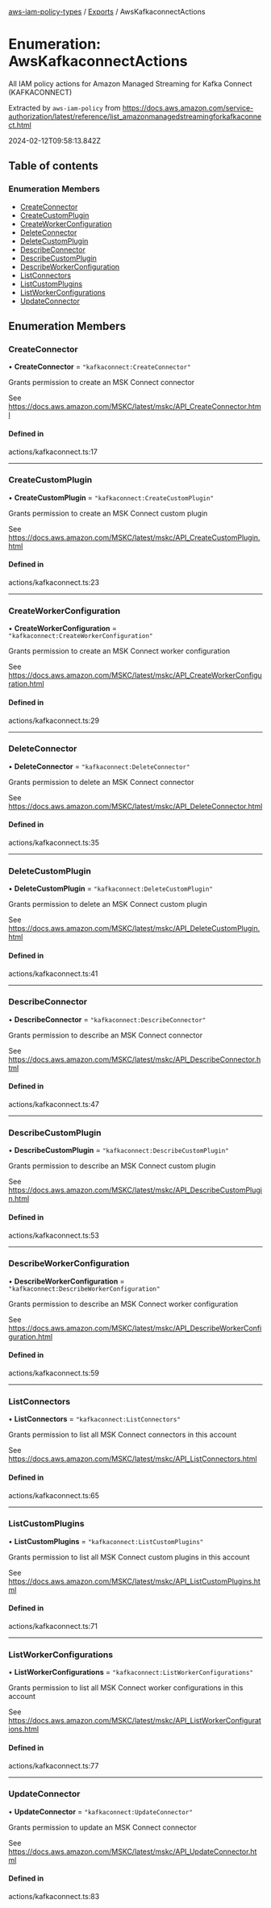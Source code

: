 [aws-iam-policy-types](../README.md) / [Exports](../modules.md) / AwsKafkaconnectActions

# Enumeration: AwsKafkaconnectActions

All IAM policy actions for Amazon Managed Streaming for Kafka Connect (KAFKACONNECT)

Extracted by `aws-iam-policy` from
https://docs.aws.amazon.com/service-authorization/latest/reference/list_amazonmanagedstreamingforkafkaconnect.html

2024-02-12T09:58:13.842Z

## Table of contents

### Enumeration Members

- [CreateConnector](AwsKafkaconnectActions.md#createconnector)
- [CreateCustomPlugin](AwsKafkaconnectActions.md#createcustomplugin)
- [CreateWorkerConfiguration](AwsKafkaconnectActions.md#createworkerconfiguration)
- [DeleteConnector](AwsKafkaconnectActions.md#deleteconnector)
- [DeleteCustomPlugin](AwsKafkaconnectActions.md#deletecustomplugin)
- [DescribeConnector](AwsKafkaconnectActions.md#describeconnector)
- [DescribeCustomPlugin](AwsKafkaconnectActions.md#describecustomplugin)
- [DescribeWorkerConfiguration](AwsKafkaconnectActions.md#describeworkerconfiguration)
- [ListConnectors](AwsKafkaconnectActions.md#listconnectors)
- [ListCustomPlugins](AwsKafkaconnectActions.md#listcustomplugins)
- [ListWorkerConfigurations](AwsKafkaconnectActions.md#listworkerconfigurations)
- [UpdateConnector](AwsKafkaconnectActions.md#updateconnector)

## Enumeration Members

### CreateConnector

• **CreateConnector** = ``"kafkaconnect:CreateConnector"``

Grants permission to create an MSK Connect connector

See https://docs.aws.amazon.com/MSKC/latest/mskc/API_CreateConnector.html

#### Defined in

actions/kafkaconnect.ts:17

___

### CreateCustomPlugin

• **CreateCustomPlugin** = ``"kafkaconnect:CreateCustomPlugin"``

Grants permission to create an MSK Connect custom plugin

See https://docs.aws.amazon.com/MSKC/latest/mskc/API_CreateCustomPlugin.html

#### Defined in

actions/kafkaconnect.ts:23

___

### CreateWorkerConfiguration

• **CreateWorkerConfiguration** = ``"kafkaconnect:CreateWorkerConfiguration"``

Grants permission to create an MSK Connect worker configuration

See https://docs.aws.amazon.com/MSKC/latest/mskc/API_CreateWorkerConfiguration.html

#### Defined in

actions/kafkaconnect.ts:29

___

### DeleteConnector

• **DeleteConnector** = ``"kafkaconnect:DeleteConnector"``

Grants permission to delete an MSK Connect connector

See https://docs.aws.amazon.com/MSKC/latest/mskc/API_DeleteConnector.html

#### Defined in

actions/kafkaconnect.ts:35

___

### DeleteCustomPlugin

• **DeleteCustomPlugin** = ``"kafkaconnect:DeleteCustomPlugin"``

Grants permission to delete an MSK Connect custom plugin

See https://docs.aws.amazon.com/MSKC/latest/mskc/API_DeleteCustomPlugin.html

#### Defined in

actions/kafkaconnect.ts:41

___

### DescribeConnector

• **DescribeConnector** = ``"kafkaconnect:DescribeConnector"``

Grants permission to describe an MSK Connect connector

See https://docs.aws.amazon.com/MSKC/latest/mskc/API_DescribeConnector.html

#### Defined in

actions/kafkaconnect.ts:47

___

### DescribeCustomPlugin

• **DescribeCustomPlugin** = ``"kafkaconnect:DescribeCustomPlugin"``

Grants permission to describe an MSK Connect custom plugin

See https://docs.aws.amazon.com/MSKC/latest/mskc/API_DescribeCustomPlugin.html

#### Defined in

actions/kafkaconnect.ts:53

___

### DescribeWorkerConfiguration

• **DescribeWorkerConfiguration** = ``"kafkaconnect:DescribeWorkerConfiguration"``

Grants permission to describe an MSK Connect worker configuration

See https://docs.aws.amazon.com/MSKC/latest/mskc/API_DescribeWorkerConfiguration.html

#### Defined in

actions/kafkaconnect.ts:59

___

### ListConnectors

• **ListConnectors** = ``"kafkaconnect:ListConnectors"``

Grants permission to list all MSK Connect connectors in this account

See https://docs.aws.amazon.com/MSKC/latest/mskc/API_ListConnectors.html

#### Defined in

actions/kafkaconnect.ts:65

___

### ListCustomPlugins

• **ListCustomPlugins** = ``"kafkaconnect:ListCustomPlugins"``

Grants permission to list all MSK Connect custom plugins in this account

See https://docs.aws.amazon.com/MSKC/latest/mskc/API_ListCustomPlugins.html

#### Defined in

actions/kafkaconnect.ts:71

___

### ListWorkerConfigurations

• **ListWorkerConfigurations** = ``"kafkaconnect:ListWorkerConfigurations"``

Grants permission to list all MSK Connect worker configurations in this account

See https://docs.aws.amazon.com/MSKC/latest/mskc/API_ListWorkerConfigurations.html

#### Defined in

actions/kafkaconnect.ts:77

___

### UpdateConnector

• **UpdateConnector** = ``"kafkaconnect:UpdateConnector"``

Grants permission to update an MSK Connect connector

See https://docs.aws.amazon.com/MSKC/latest/mskc/API_UpdateConnector.html

#### Defined in

actions/kafkaconnect.ts:83
